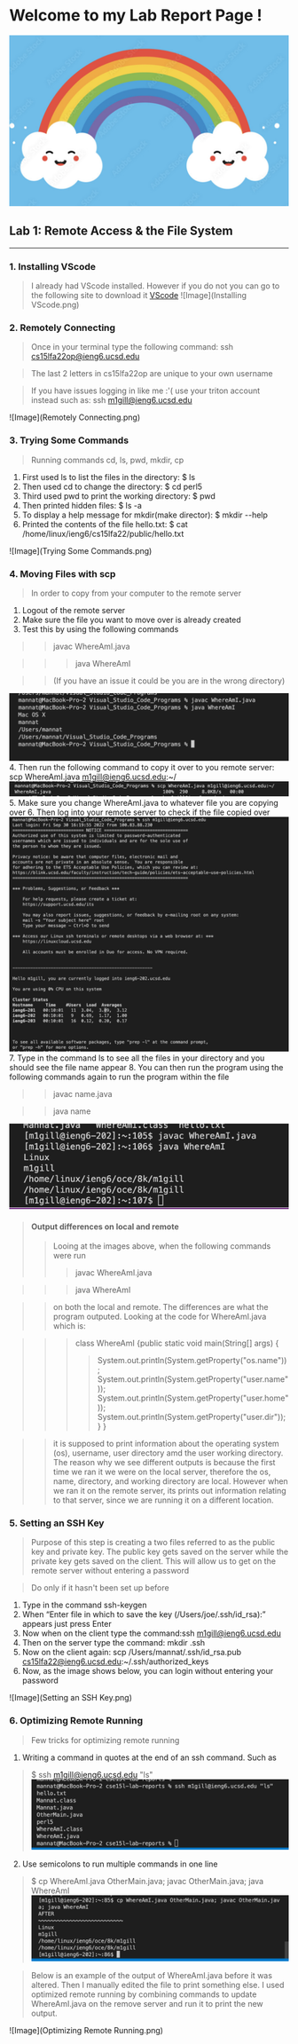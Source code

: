 # **Welcome to my Lab Report Page !**


![Image](HappyRainbow.png)

## Lab 1: Remote Access & the File System
------
### 1. Installing VScode
>I already had VScode installed. However if you do not you can go to the following site to download it [VScode](https://code.visualstudio.com/)
![Image](Installing VScode.png)

### 2. Remotely Connecting
>Once in your terminal type the following command: ssh cs15lfa22op@ieng6.ucsd.edu

>The last 2 letters in cs15lfa22op are unique to your own username

>If you have issues logging in like me :'( use your triton account instead such as: ssh m1gill@ieng6.ucsd.edu

![Image](Remotely Connecting.png)

### 3. Trying Some Commands
>Running commands cd, ls, pwd, mkdir, cp 
1. First used ls to list the files in the directory: $ ls 
2. Then used cd to change the directory: $ cd perl5
3. Third used pwd to print the working directory: $ pwd
4. Then printed hidden files: $ ls -a
5. To display a help message for mkdir(make director): $ mkdir --help
6. Printed the contents of the file hello.txt: $ cat /home/linux/ieng6/cs15lfa22/public/hello.txt

![Image](Trying Some Commands.png)

### 4. Moving Files with scp
>In order to copy from your computer to the remote server
1. Logout of the remote server
2. Make sure the file you want to move over is already created 
3. Test this by using the following commands
>>javac WhereAmI.java

>>>java WhereAmI

>>(If you have an issue it could be you are in the wrong directory)

![Image](MovingWithSCP_step1.png)
4. Then run the following command to copy it over to you remote server: 
scp WhereAmI.java m1gill@ieng6.ucsd.edu:~/
![Image](MovingWithSCP_Step2.png)
5. Make sure you change WhereAmI.java to whatever file you are copying over
6. Then log into your remote server to check if the file copied over 
![Image](MovingWithSCP_Step3.png)
7. Type in the command ls to see all the files in your directory and you should see the file name appear 
8. You can then run the program using the following commands again to run the program within the file
>>javac name.java

>>java name

![Image](MovingWithSCP_LastStep.png)

>#### Output differences on local and remote
>>Looing at the images above, when the following commands were run 
>>>javac WhereAmI.java

>>>java WhereAmI

>>on both the local and remote. The differences are what the program outputed. Looking at the code for WhereAmI.java which is:

>>>class WhereAmI {public static void main(String[] args) {
>>>>System.out.println(System.getProperty("os.name"));
    System.out.println(System.getProperty("user.name"));
    System.out.println(System.getProperty("user.home"));
    System.out.println(System.getProperty("user.dir"));
  }
}  

>>it is supposed to print information about the operating system (os), username, user directory amd the user working directory. 
>>The reason why we see different outputs is because the first time we ran it we were on the local server, therefore the os, name, directory, and working directory are local. However when we ran it on the remote server, its prints out information relating to that server, since we are running it on a different location. 

### 5. Setting an SSH Key
>Purpose of this step is creating a two files referred to as the public key and private key. The public key gets saved on the server while the private key gets saved on the client. This will allow us to get on the remote server without entering a password

>Do only if it hasn't been set up before 
1. Type in the command ssh-keygen
2. When “Enter file in which to save the key (/Users/joe/.ssh/id_rsa):” appears just press Enter
3. Now when on the client type the command:ssh m1gill@ieng6.ucsd.edu
4. Then on the server type the command: mkdir .ssh
5. Now on the client again: scp /Users/mannat/.ssh/id_rsa.pub cs15lfa22@ieng6.ucsd.edu:~/.ssh/authorized_keys
6. Now, as the image shows below, you can login without entering your password 

![Image](Setting an SSH Key.png)

### 6. Optimizing Remote Running
>Few tricks for optimizing remote running 
1. Writing a command in quotes at the end of an ssh command. Such as 
>$ ssh m1gill@ieng6.ucsd.edu "ls"
![Image](OptimizedRemoteRunningEx1.png)
2. Use semicolons to run multiple commands in one line 
>$ cp WhereAmI.java OtherMain.java; javac OtherMain.java; java WhereAmI
![Image](OptimizedRemoteRunningEx2.png)

>Below is an example of the output of WhereAmI.java before it was altered. 
Then I manually edited the file to print something else. I used optimized remote running by combining commands to update WhereAmI.java on the remove server and run it to print the new output. 

![Image](Optimizing Remote Running.png)



